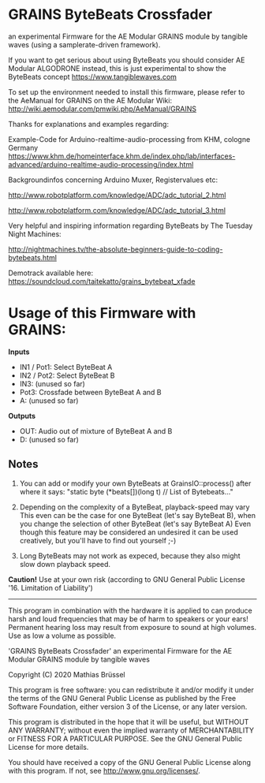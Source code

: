 # GRAINS ByteBeats Crossfader

an experimental Firmware for the AE Modular GRAINS module by tangible waves (using a samplerate-driven framework).

If you want to get serious about using ByteBeats you should consider AE Modular ALGODRONE instead, this is just experimental to show the ByteBeats concept
https://www.tangiblewaves.com

To set up the environment needed to install this firmware, please refer to the AeManual for GRAINS on the AE Modular Wiki: http://wiki.aemodular.com/pmwiki.php/AeManual/GRAINS

Thanks for explanations and examples regarding:

Example-Code for Arduino-realtime-audio-processing from KHM, cologne Germany 
https://www.khm.de/homeinterface.khm.de/index.php/lab/interfaces-advanced/arduino-realtime-audio-processing/index.html

Backgroundinfos concerning Arduino Muxer, Registervalues etc: 

http://www.robotplatform.com/knowledge/ADC/adc_tutorial_2.html

http://www.robotplatform.com/knowledge/ADC/adc_tutorial_3.html

Very helpful and inspiring information regarding ByteBeats by The Tuesday Night Machines:

http://nightmachines.tv/the-absolute-beginners-guide-to-coding-bytebeats.html

Demotrack available here: https://soundcloud.com/taitekatto/grains_bytebeat_xfade

# Usage of this Firmware with GRAINS:

__Inputs__

* IN1 / Pot1: Select ByteBeat A
* IN2 / Pot2: Select ByteBeat B
* IN3:        (unused so far)
* Pot3:       Crossfade between ByteBeat A and B
* A:          (unused so far)

__Outputs__

* OUT:        Audio out of mixture of ByteBeat A and B
* D:          (unused so far)

## Notes

1. You can add or modify your own ByteBeats at GrainsIO::process() after where it says: "static byte (*beats[])(long t)  // List of Bytebeats..."
  
2. Depending on the complexity of a ByteBeat, playback-speed may vary This even can be the case for one ByteBeat (let's say ByteBeat B), when you change the selection of other ByteBeat (let's say ByteBeat A) Even though this feature may be considered an undesired it can be used creatively, but you'll have to find out yourself ;-)  

3. Long ByteBeats may not work as expeced, because they also might slow down playback speed.

__Caution!__ Use at your own risk (according to GNU General Public License '16. Limitation of Liability')

-------------------------------------------------------------  

This program in combination with the hardware it is applied to can produce harsh and loud frequencies that may be of harm to speakers or your ears! Permanent hearing loss may result from exposure to sound at high volumes. Use as low a volume as possible.

'GRAINS ByteBeats Crossfader' an experimental Firmware for the AE Modular GRAINS module by tangible waves

Copyright (C) 2020  Mathias Brüssel

This program is free software: you can redistribute it and/or modify
it under the terms of the GNU General Public License as published by
the Free Software Foundation, either version 3 of the License, or
any later version.

This program is distributed in the hope that it will be useful,
but WITHOUT ANY WARRANTY; without even the implied warranty of
MERCHANTABILITY or FITNESS FOR A PARTICULAR PURPOSE.  See the
GNU General Public License for more details.

You should have received a copy of the GNU General Public License
along with this program.  If not, see <http://www.gnu.org/licenses/>.

